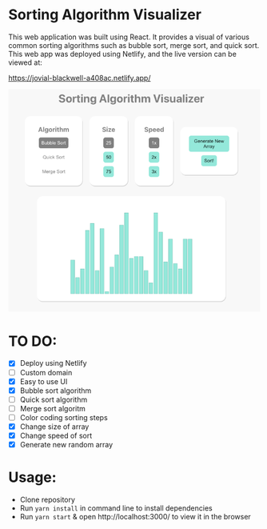 # Sorting Algorithm Visualizer

This web application was built using React. It provides a visual of various common sorting algorithms such as bubble sort, merge sort, and quick sort. This web app was deployed using Netlify, and the live version can be viewed at:

https://jovial-blackwell-a408ac.netlify.app/

![Sorting Algorithm Preview](https://github.com/alyssadicarlo/sorting-visualizer/blob/main/src/Assets/preview.png?raw=true)

# TO DO:

- [x] Deploy using Netlify
- [ ] Custom domain
- [x] Easy to use UI
- [x] Bubble sort algorithm
- [ ] Quick sort algorithm
- [ ] Merge sort algoritm
- [ ] Color coding sorting steps
- [x] Change size of array
- [x] Change speed of sort
- [x] Generate new random array

# Usage:

- Clone repository
- Run `yarn install` in command line to install dependencies
- Run `yarn start` & open http://localhost:3000/ to view it in the browser